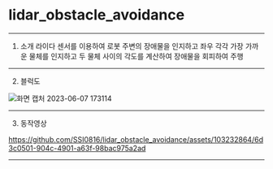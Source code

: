 # lidar_obstacle_avoidance

---
1. 소개
라이다 센서를 이용하여 로봇 주변의 장애물을 인지하고 좌우 각각 가장 가까운 물체를 인지하고 두 물체 사이의 각도를 계산하여 장애물을 회피하여 주행
---
2. 블럭도

![화면 캡처 2023-06-07 173114](https://github.com/SSI0816/lidar_obstacle_avoidance/assets/103232864/487b27de-9557-4430-bc71-c12567fd1f53)

---
3. 동작영상

https://github.com/SSI0816/lidar_obstacle_avoidance/assets/103232864/6d3c0501-904c-4901-a63f-98bac975a2ad

---
